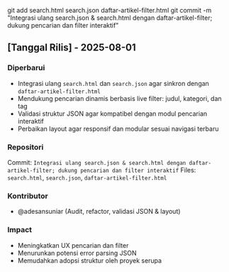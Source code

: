 git add search.html search.json daftar-artikel-filter.html
git commit -m "Integrasi ulang search.json & search.html dengan daftar-artikel-filter; dukung pencarian dan filter interaktif"
## [Tanggal Rilis] - 2025-08-01
### Diperbarui
- Integrasi ulang `search.html` dan `search.json` agar sinkron dengan `daftar-artikel-filter.html`
- Mendukung pencarian dinamis berbasis live filter: judul, kategori, dan tag
- Validasi struktur JSON agar kompatibel dengan modul pencarian interaktif
- Perbaikan layout agar responsif dan modular sesuai navigasi terbaru

### Repositori
Commit: `Integrasi ulang search.json & search.html dengan daftar-artikel-filter; dukung pencarian dan filter interaktif`
Files: `search.html`, `search.json`, `daftar-artikel-filter.html`
### Kontributor
- @adesansuniar (Audit, refactor, validasi JSON & layout)

### Impact
- Meningkatkan UX pencarian dan filter
- Menurunkan potensi error parsing JSON
- Memudahkan adopsi struktur oleh proyek serupa
